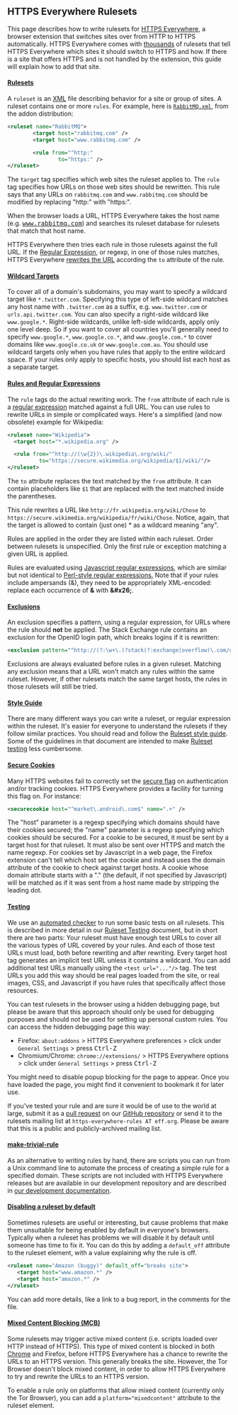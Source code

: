 ## HTTPS Everywhere Rulesets

This page describes how to write rulesets for [HTTPS
Everywhere](https://eff.org/https-everywhere), a browser extension that
switches sites over from HTTP to HTTPS automatically. HTTPS Everywhere comes
with [thousands](http://www.eff.org/https-everywhere/atlas/) of rulesets that
tell HTTPS Everywhere which sites it should switch to HTTPS and how. If there
is a site that offers HTTPS and is not handled by the extension, this guide
will explain how to add that site.

#### [Rulesets](#rulesets)

A `ruleset` is an [XML](http://www.xml.com/pub/a/98/10/guide0.html?page=2) file
describing behavior for a site or group of sites. A ruleset contains one or
more `rules`. For example, here is
[`RabbitMQ.xml`](https://github.com/efforg/https-everywhere/blob/master/src/chrome/content/rules/RabbitMQ.xml),
from the addon distribution:

```xml
<ruleset name="RabbitMQ">
        <target host="rabbitmq.com" />
        <target host="www.rabbitmq.com" />

        <rule from="^http:"
                to="https:" />
</ruleset>
```

The `target` tag specifies which web sites the ruleset applies to. The `rule`
tag specifies how URLs on those web sites should be rewritten. This rule says
that any URLs on `rabbitmq.com` and `www.rabbitmq.com` should be modified by
replacing "http:" with "https:".

When the browser loads a URL, HTTPS Everywhere takes the host name (e.g.
<tt>www.rabbitmq.com</tt>) and searches its ruleset database for rulesets that
match that host name.

HTTPS Everywhere then tries each rule in those rulesets against the full URL.
If the [Regular
Expression](http://www.regular-expressions.info/quickstart.html), or regexp, in
one of those rules matches, HTTPS Everywhere [rewrites the
URL](#rules-and-regular-expressions) according the `to` attribute of the rule.

#### [Wildcard Targets](#wildcard-targets)

To cover all of a domain's subdomains, you may want to specify a wildcard
target like `*.twitter.com`. Specifying this type of left-side wildcard matches
any host name with `.twitter.com` as a suffix, e.g. `www.twitter.com` or
`urls.api.twitter.com`. You can also specify a right-side wildcard like
`www.google.*`. Right-side wildcards, unlike left-side wildcards, apply only
one level deep. So if you want to cover all countries you'll generally need to
specify `www.google.*`, `www.google.co.*`, and `www.google.com.*` to cover
domains like `www.google.co.uk` or `www.google.com.au`. You should use wildcard
targets only when you have rules that apply to the entire wildcard space. If
your rules only apply to specific hosts, you should list each host as a
separate target.

#### [Rules and Regular Expressions](#rules-and-regular-expressions)

The `rule` tags do the actual rewriting work. The `from` attribute of each rule
is a [regular expression](http://www.regular-expressions.info/quickstart.html)
matched against a full URL. You can use rules to rewrite URLs in simple or
complicated ways. Here's a simplified (and now obsolete) example for Wikipedia:

```xml
<ruleset name="Wikipedia">
  <target host="*.wikipedia.org" />

  <rule from="^http://(\w{2})\.wikipedia\.org/wiki/"
          to="https://secure.wikimedia.org/wikipedia/$1/wiki/"/>
</ruleset>
```

The `to` attribute replaces the text matched by the `from` attribute. It can
contain placeholders like `$1` that are replaced with the text matched inside
the parentheses.

This rule rewrites a URL like `http://fr.wikipedia.org/wiki/Chose` to
`https://secure.wikimedia.org/wikipedia/fr/wiki/Chose`. Notice, again, that the
target is allowed to contain (just one) * as a wildcard meaning "any".

Rules are applied in the order they are listed within each ruleset. Order
between rulesets is unspecified. Only the first rule or exception matching a
given URL is applied.

Rules are evaluated using [Javascript regular
expressions](http://www.regular-expressions.info/javascript.html), which are
similar but not identical to [Perl-style regular
expressions.](http://www.regular-expressions.info/pcre.html) Note that if your
rules include ampersands (&amp;), they need to be appropriately XML-encoded:
replace each occurrence of **&amp;** with **&amp;#x26;**.

#### [Exclusions](#exclusions)

An exclusion specifies a pattern, using a regular expression, for URLs where
the rule should **not** be applied. The Stack Exchange rule contains an
exclusion for the OpenID login path, which breaks logins if it is rewritten:

```xml
<exclusion pattern="^http://(?:\w+\.)?stack(?:exchange|overflow)\.com/users/authenticate/" />
```

Exclusions are always evaluated before rules in a given ruleset. Matching any
exclusion means that a URL won't match any rules within the same ruleset.
However, if other rulesets match the same target hosts, the rules in those
rulesets will still be tried.

#### [Style Guide](#style-guide)

There are many different ways you can write a ruleset, or regular expression
within the ruleset. It's easier for everyone to understand the rulesets if they
follow similar practices. You should read and follow the [Ruleset style
guide](https://github.com/EFForg/https-everywhere/blob/master/CONTRIBUTING.md#ruleset-style-guide).
Some of the guidelines in that document are intended to make [Ruleset
testing](https://github.com/EFForg/https-everywhere/blob/master/ruleset-testing.md)
less cumbersome.

#### [Secure Cookies](#secure-cookies)

Many HTTPS websites fail to correctly set the [secure
flag](https://secure.wikimedia.org/wikipedia/en/wiki/HTTP_cookie#Secure_and_HttpOnly)
on authentication and/or tracking cookies. HTTPS Everywhere provides a facility
for turning this flag on. For instance:

```xml
<securecookie host="^market\.android\.com$" name=".+" />
```

The "host" parameter is a regexp specifying which domains should have their
cookies secured; the "name" parameter is a regexp specifying which cookies
should be secured. For a cookie to be secured, it must be sent by a target host
for that ruleset. It must also be sent over HTTPS and match the name regexp.
For cookies set by Javascript in a web page, the Firefox extension can't tell
which host set the cookie and instead uses the domain attribute of the cookie
to check against target hosts. A cookie whose domain attribute starts with a
"." (the default, if not specified by Javascript) will be matched as if it was
sent from a host name made by stripping the leading dot.

#### [Testing](#testing)

We use an [automated
checker](https://github.com/hiviah/https-everywhere-checker) to run some basic
tests on all rulesets. This is described in more detail in our [Ruleset
Testing](https://github.com/EFForg/https-everywhere/blob/master/ruleset-testing.md)
document, but in short there are two parts: Your ruleset must have enough test
URLs to cover all the various types of URL covered by your rules. And each of
those test URLs must load, both before rewriting and after rewriting. Every
target host tag generates an implicit test URL unless it contains a wildcard.
You can add additional test URLs manually using the `<test url="..."/>` tag.
The test URLs you add this way should be real pages loaded from the site, or
real images, CSS, and Javascript if you have rules that specifically affect
those resources. 

You can test rulesets in the browser using a hidden debugging page, but please
be aware that this approach should only be used for debugging purposes and
should not be used for setting up personal custom rules. You can access the
hidden debugging page this way:

* Firefox: `about:addons` > HTTPS Everywhere preferences > click under `General
  Settings` > press <kbd>Ctrl-Z</kbd>
* Chromium/Chrome: `chrome://extensions/` > HTTPS Everywhere options > click
  under `General Settings` > press <kbd>Ctrl-Z</kbd>

You might need to disable popup blocking for the page to appear. Once you have
loaded the page, you might find it convenient to bookmark it for later use.

If you&apos;ve tested your rule and are sure it would be of use to the world at
large, submit it as a [pull
request](https://help.github.com/articles/using-pull-requests/) on our [GitHub
repository](https://github.com/EFForg/https-everywhere/) or send it to the
rulesets mailing list at `https-everywhere-rules AT eff.org`. Please be aware
that this is a public and publicly-archived mailing list.

#### [make-trivial-rule](#make-trivial-rule)

As an alternative to writing rules by hand, there are scripts you can run from
a Unix command line to automate the process of creating a simple rule for a
specified domain. These scripts are not included with HTTPS Everywhere releases
but are available in our development repository and are described in [our
development documentation](https://www.eff.org/https-everywhere/development).

#### [Disabling a ruleset by default](#disabling-a-ruleset-by-default)

Sometimes rulesets are useful or interesting, but cause problems that make them
unsuitable for being enabled by default in everyone's browsers. Typically when
a ruleset has problems we will disable it by default until someone has time to
fix it. You can do this by adding a `default_off` attribute to the ruleset
element, with a value explaining why the rule is off.

```xml
<ruleset name="Amazon (buggy)" default_off="breaks site">
   <target host="www.amazon.*" />
   <target host="amazon.*" />
</ruleset> 
```

You can add more details, like a link to a bug report, in the comments for the
file.

#### [Mixed Content Blocking (MCB)](#mixed-content-blocking-mcb)

Some rulesets may trigger active mixed content (i.e. scripts loaded over HTTP
instead of HTTPS). This type of mixed content is blocked in both
[Chrome](https://trac.torproject.org/projects/tor/ticket/6975) and Firefox,
before HTTPS Everywhere has a chance to rewrite the URLs to an HTTPS version.
This generally breaks the site. However, the Tor Browser doesn&apos;t block
mixed content, in order to allow HTTPS Everywhere to try and rewrite the URLs
to an HTTPS version.

To enable a rule only on platforms that allow mixed content (currently only the
Tor Browser), you can add a `platform="mixedcontent"` attribute to the ruleset
element.
